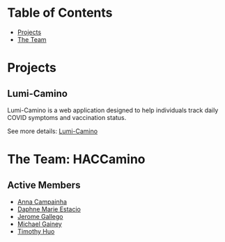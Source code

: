# Table of Contents
* [Projects](#projects)
* [The Team](#the-team-haccamino)

# Projects 
## Lumi-Camino
Lumi-Camino is a web application designed to help individuals track daily COVID symptoms and vaccination status.

See more details: [Lumi-Camino](/projects/lumi-camino.md)

# The Team: HACCamino
## Active Members
- [Anna Campainha](https://github.com/annacampainha)
- [Daphne Marie Estacio](https://github.com/dmtapia)
- [Jerome Gallego](https://github.com/alohajerome)
- [Michael Gainey](https://github.com/micgainey)
- [Timothy Huo](https://github.com/timothyhuo1)
